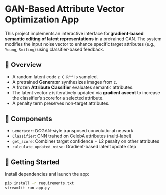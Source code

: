 # GAN-Based Attribute Vector Optimization App

This project implements an interactive interface for **gradient-based semantic editing of latent representations** in a pretrained GAN. The system modifies the input noise vector to enhance specific target attributes (e.g., `Young`, `Smiling`) using classifier-based feedback.

## 🧠 Overview

- A random latent code `z ∈ ℝ⁶⁴` is sampled.
- A pretrained **Generator** synthesizes images from `z`.
- A frozen **Attribute Classifier** evaluates semantic attributes.
- The latent vector `z` is iteratively updated via **gradient ascent** to increase the classifier’s score for a selected attribute.
- A penalty term preserves non-target attributes.

## 🧩 Components

- `Generator`: DCGAN-style transposed convolutional network
- `Classifier`: CNN trained on CelebA attributes (multi-label)
- `get_score`: Combines target confidence + L2 penalty on other attributes
- `calculate_updated_noise`: Gradient-based latent update step


## 🚀 Getting Started

Install dependencies and launch the app:

```bash
pip install -r requirements.txt
streamlit run app.py


